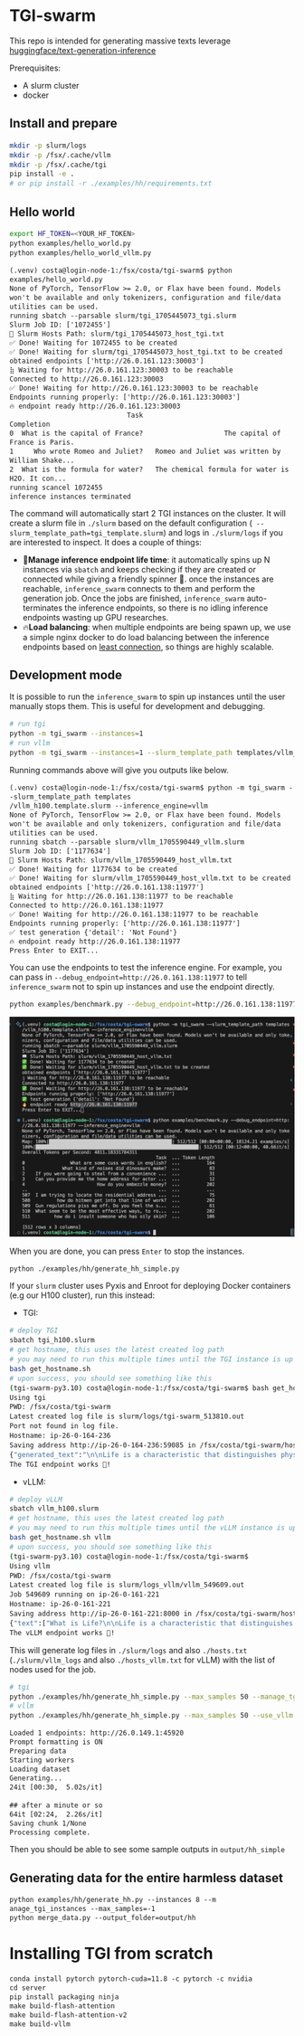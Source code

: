 # TGI-swarm

This repo is intended for generating massive texts leverage [huggingface/text-generation-inference](https://github.com/huggingface/text-generation-inference)

Prerequisites:
* A slurm cluster
* docker


## Install and prepare

```bash
mkdir -p slurm/logs
mkdir -p /fsx/.cache/vllm
mkdir -p /fsx/.cache/tgi
pip install -e .
# or pip install -r ./examples/hh/requirements.txt
```

## Hello world

```bash
export HF_TOKEN=<YOUR_HF_TOKEN>
python examples/hello_world.py
python examples/hello_world_vllm.py
```
```
(.venv) costa@login-node-1:/fsx/costa/tgi-swarm$ python examples/hello_world.py 
None of PyTorch, TensorFlow >= 2.0, or Flax have been found. Models won't be available and only tokenizers, configuration and file/data utilities can be used.
running sbatch --parsable slurm/tgi_1705445073_tgi.slurm
Slurm Job ID: ['1072455']
📖 Slurm Hosts Path: slurm/tgi_1705445073_host_tgi.txt
✅ Done! Waiting for 1072455 to be created                                            
✅ Done! Waiting for slurm/tgi_1705445073_host_tgi.txt to be created                  
obtained endpoints ['http://26.0.161.123:30003']
⣷ Waiting for http://26.0.161.123:30003 to be reachable
Connected to http://26.0.161.123:30003
✅ Done! Waiting for http://26.0.161.123:30003 to be reachable                        
Endpoints running properly: ['http://26.0.161.123:30003']
🔥 endpoint ready http://26.0.161.123:30003
                             Task                                         Completion
0  What is the capital of France?                    The capital of France is Paris.
1     Who wrote Romeo and Juliet?   Romeo and Juliet was written by William Shake...
2  What is the formula for water?   The chemical formula for water is H2O. It con...
running scancel 1072455
inference instances terminated
```

The command will automatically start 2 TGI instances on the cluster. It will create a slurm file in `./slurm` based on the default configuration (` --slurm_template_path=tgi_template.slurm`) and logs in `./slurm/logs` if you are interested to inspect. It does a couple of things:


- 🤵**Manage inference endpoint life time**: it automatically spins up N instances via `sbatch` and keeps checking if they are created or connected while giving a friendly spinner 🤗. once the instances are reachable, `inference_swarm` connects to them and perform the generation job. Once the jobs are finished, `inference_swarm` auto-terminates the inference endpoints, so there is no idling inference endpoints wasting up GPU researches.
- 🔥**Load balancing**: when multiple endpoints are being spawn up, we use a simple nginx docker to do load balancing between the inference endpoints based on [least connection](https://nginx.org/en/docs/http/load_balancing.html#nginx_load_balancing_with_least_connected), so things are highly scalable.


## Development mode

It is possible to run the `inference_swarm` to spin up instances until the user manually stops them. This is useful for development and debugging.

```bash
# run tgi
python -m tgi_swarm --instances=1
# run vllm
python -m tgi_swarm --instances=1 --slurm_template_path templates/vllm_h100.template.slurm --inference_engine=vllm
```

Running commands above will give you outputs like below. 

```
(.venv) costa@login-node-1:/fsx/costa/tgi-swarm$ python -m tgi_swarm --slurm_template_path templates
/vllm_h100.template.slurm --inference_engine=vllm
None of PyTorch, TensorFlow >= 2.0, or Flax have been found. Models won't be available and only tokenizers, configuration and file/data utilities can be used.
running sbatch --parsable slurm/vllm_1705590449_vllm.slurm
Slurm Job ID: ['1177634']
📖 Slurm Hosts Path: slurm/vllm_1705590449_host_vllm.txt
✅ Done! Waiting for 1177634 to be created                                                          
✅ Done! Waiting for slurm/vllm_1705590449_host_vllm.txt to be created                              
obtained endpoints ['http://26.0.161.138:11977']
⣷ Waiting for http://26.0.161.138:11977 to be reachable
Connected to http://26.0.161.138:11977
✅ Done! Waiting for http://26.0.161.138:11977 to be reachable                                      
Endpoints running properly: ['http://26.0.161.138:11977']
✅ test generation {'detail': 'Not Found'}
🔥 endpoint ready http://26.0.161.138:11977
Press Enter to EXIT...
```

You can use the endpoints to test the inference engine. For example, you can pass in `--debug_endpoint=http://26.0.161.138:11977` to tell `inference_swarm` not to spin up instances and use the endpoint directly.

```bash
python examples/benchmark.py --debug_endpoint=http://26.0.161.138:11977 --inference_engine=vllm
```

![](static/debug_endpoint.png)


When you are done, you can press `Enter` to stop the instances.




```bash
python ./examples/hh/generate_hh_simple.py
```

If your `slurm` cluster uses Pyxis and Enroot for deploying Docker containers (e.g our H100 cluster), run this instead:
* TGI:
```bash
# deploy TGI
sbatch tgi_h100.slurm
# get hostname, this uses the latest created log path
# you may need to run this multiple times until the TGI instance is up
bash get_hostname.sh
# upon success, you should see something like this
(tgi-swarm-py3.10) costa@login-node-1:/fsx/costa/tgi-swarm$ bash get_hostname.sh
Using tgi
PWD: /fsx/costa/tgi-swarm
Latest created log file is slurm/logs/tgi-swarm_513810.out
Port not found in log file.
Hostname: ip-26-0-164-236
Saving address http://ip-26-0-164-236:59085 in /fsx/costa/tgi-swarm/hosts.txt
{"generated_text":"\n\nLife is a characteristic that distinguishes physical"}
The TGI endpoint works 🎉!
```

* vLLM:
```bash
# deploy vLLM
sbatch vllm_h100.slurm
# get hostname, this uses the latest created log path
# you may need to run this multiple times until the vLLM instance is up
bash get_hostname.sh vllm
# upon success, you should see something like this
(tgi-swarm-py3.10) costa@login-node-1:/fsx/costa/tgi-swarm$ 
Using vllm
PWD: /fsx/costa/tgi-swarm
Latest created log file is slurm/logs_vllm/vllm_549609.out
Job 549609 running on ip-26-0-161-221
Hostname: ip-26-0-161-221
Saving address http://ip-26-0-161-221:8000 in /fsx/costa/tgi-swarm/host_vllm.txt
{"text":["What is Life?\n\nLife is a characteristic that distinguishes physical entities that have biological processes and"]}
The vLLM endpoint works 🎉!
```

This will generate log files in `./slurm/logs` and also `./hosts.txt` (`./slurm/vllm_logs` and also `./hosts_vllm.txt` for vLLM) with the list of nodes used for the job.

```bash
# tgi
python ./examples/hh/generate_hh_simple.py --max_samples 50 --manage_tgi_instances  --instances 1
# vllm
python ./examples/hh/generate_hh_simple.py --max_samples 50 --use_vllm --output_folder output/hh_simple_vllm --manage_tgi_instances  --instances 1
```
```
Loaded 1 endpoints: http://26.0.149.1:45920
Prompt formatting is ON
Preparing data
Starting workers
Loading dataset
Generating...
24it [00:30,  5.02s/it]

## after a minute or so
64it [02:24,  2.26s/it]
Saving chunk 1/None
Processing complete.
```

Then you should be able to see some sample outputs in `output/hh_simple`


## Generating data for the entire harmless dataset

```
python examples/hh/generate_hh.py --instances 8 --m anage_tgi_instances --max_samples=-1
python merge_data.py --output_folder=output/hh
```

# Installing TGI from scratch

```
conda install pytorch pytorch-cuda=11.8 -c pytorch -c nvidia
cd server
pip install packaging ninja
make build-flash-attention
make build-flash-attention-v2
make build-vllm
```
